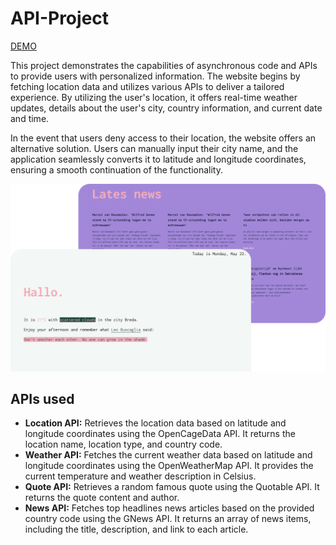 # API-Project

[DEMO](https://ihonu.github.io/API-Project/)

This project demonstrates the capabilities of asynchronous code and APIs to provide users with personalized information. The website begins by fetching location data and utilizes various APIs to deliver a tailored experience. By utilizing the user's location, it offers real-time weather updates, details about the user's city, country information, and current date and time.

In the event that users deny access to their location, the website offers an alternative solution. Users can manually input their city name, and the application seamlessly converts it to latitude and longitude coordinates, ensuring a smooth continuation of the functionality.

![Screenshot](/screenshots/Desktop.svg)

## APIs used

- **Location API:** Retrieves the location data based on latitude and longitude coordinates using the OpenCageData API. It returns the location name, location type, and country code.
- **Weather API:** Fetches the current weather data based on latitude and longitude coordinates using the OpenWeatherMap API. It provides the current temperature and weather description in Celsius.
- **Quote API:** Retrieves a random famous quote using the Quotable API. It returns the quote content and author.
- **News API:** Fetches top headlines news articles based on the provided country code using the GNews API. It returns an array of news items, including the title, description, and link to each article.
